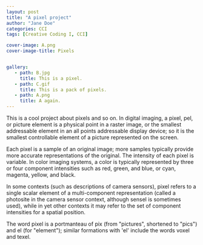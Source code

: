 ```yaml
---
layout: post
title: "A pixel project"
author: "Jane Doe"
categories: CCI
tags: [Creative Coding I, CCI]

cover-image: A.png
cover-image-title: Pixels


gallery:
   - path: B.jpg
     title: This is a pixel.
   - path: C.gif
     title: This is a pack of pixels. 
   - path: A.png
     title: A again.
---
```



This is a cool project about pixels and so on. In digital imaging, a pixel, pel, or picture element is a physical point in a raster image, or the smallest addressable element in an all points addressable display device; so it is the smallest controllable element of a picture represented on the screen.

Each pixel is a sample of an original image; more samples typically provide more accurate representations of the original. The intensity of each pixel is variable. In color imaging systems, a color is typically represented by three or four component intensities such as red, green, and blue, or cyan, magenta, yellow, and black.

In some contexts (such as descriptions of camera sensors), pixel refers to a single scalar element of a multi-component representation (called a photosite in the camera sensor context, although sensel is sometimes used), while in yet other contexts it may refer to the set of component intensities for a spatial position.

The word pixel is a portmanteau of pix (from "pictures", shortened to "pics") and el (for "element"); similar formations with 'el' include the words voxel and texel.